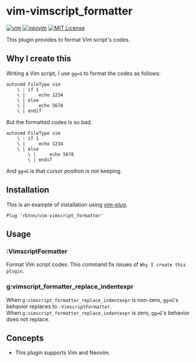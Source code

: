 
# vim-vimscript_formatter

[![vim](https://github.com/rbtnn/vim-vimscript_formatter/workflows/vim/badge.svg)](https://github.com/rbtnn/vim-vimscript_formatter/actions?query=workflow%3Avim)
[![neovim](https://github.com/rbtnn/vim-vimscript_formatter/workflows/neovim/badge.svg)](https://github.com/rbtnn/vim-vimscript_formatter/actions?query=workflow%3Aneovim)
[![MIT License](https://img.shields.io/badge/license-MIT-blue.svg)](LICENSE)

This plugin provides to format Vim script's codes.

## Why I create this

Writing a Vim script, I use `gg=G` to format the codes as follows:

```
autocmd FileType vim
    \ : if 1
    \ |     echo 1234
    \ | else
    \ |     echo 5678
    \ | endif
```

But the formatted codes is so bad.

```
autocmd FileType vim
    \ : if 1
    \ |     echo 1234
    \ | else
        \ |     echo 5678
        \ | endif
```

And `gg=G` is that cursor position is not keeping.

## Installation

This is an example of installation using [vim-plug](https://github.com/junegunn/vim-plug).

```
Plug 'rbtnn/vim-vimscript_formatter'
```

## Usage

### :VimscriptFormatter
Format Vim script codes. This command fix issues of `Why I create this plugin`.

### g:vimscript_formatter_replace_indentexpr
When `g:vimscript_formatter_replace_indentexpr` is non-zero, `gg=G`'s behavior replaces to `:VimscriptFormatter`.  
When `g:vimscript_formatter_replace_indentexpr` is zero, `gg=G`'s behavior does not replace.  

## Concepts
* This plugin supports Vim and Neovim.

